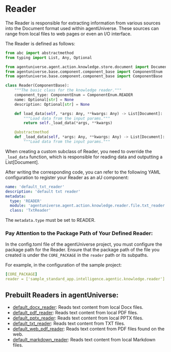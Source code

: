 # Reader

The Reader is responsible for extracting information from various sources into the Document format used within agentUniverse. These sources can range from local files to web pages or even an I/O interface.

The Reader is defined as follows:
```python
from abc import abstractmethod
from typing import List, Any, Optional

from agentuniverse.agent.action.knowledge.store.document import Document
from agentuniverse.base.component.component_base import ComponentEnum
from agentuniverse.base.component.component_base import ComponentBase

class Reader(ComponentBase):
    """The basic class for the knowledge reader."""
    component_type: ComponentEnum = ComponentEnum.READER
    name: Optional[str] = None
    description: Optional[str] = None

    def load_data(self, *args: Any, **kwargs: Any) -> List[Document]:
        """Load data from the input params."""
        return self._load_data(*args, **kwargs)

    @abstractmethod
    def _load_data(self, *args: Any, **kwargs: Any) -> List[Document]:
        """Load data from the input params."""
```
When creating a custom subclass of Reader, you need to override the `_load_data` function, which is responsible for reading data and outputting a List[Document].

After writing the corresponding code, you can refer to the following YAML configuration to register your Reader as an aU component:
```yaml
name: 'default_txt_reader'
description: 'default txt reader'
metadata:
  type: 'READER'
  module: 'agentuniverse.agent.action.knowledge.reader.file.txt_reader'
  class: 'TxtReader'
```
The `metadata.type` must be set to READER.

### Pay Attention to the Package Path of Your Defined Reader:
In the config.toml file of the agentUniverse project, you must configure the package path for the Reader. Ensure that the package path of the file you created is under the `CORE_PACKAGE` in the `reader` path or its subpaths.

For example, in the configuration of the sample project:
```yaml
[CORE_PACKAGE]
reader = ['sample_standard_app.intelligence.agentic.knowledge.reader']
```

## Prebuilt Readers in agentUniverse:
- [default_docx_reader](../../../agentuniverse/agent/action/knowledge/reader/file/docx_reader.yaml): Reads text content from local Docx files.
- [default_pdf_reader](../../../agentuniverse/agent/action/knowledge/reader/file/pdf_reader.yaml): Reads text content from local PDF files.
- [default_pptx_reader](../../../agentuniverse/agent/action/knowledge/reader/file/pptx_reader.yaml): Reads text content from local PPTX files.
- [default_txt_reader](../../../agentuniverse/agent/action/knowledge/reader/file/txt_reader.yaml): Reads text content from TXT files.
- [default_web_pdf_reader](../../../agentuniverse/agent/action/knowledge/reader/file/web_pdf_reader.yaml): Reads text content from PDF files found on the web.
- [default_markdown_reader](../../../agentuniverse/agent/action/knowledge/reader/file/markdown_reader.yaml): Reads text content from local Markdown files. 
